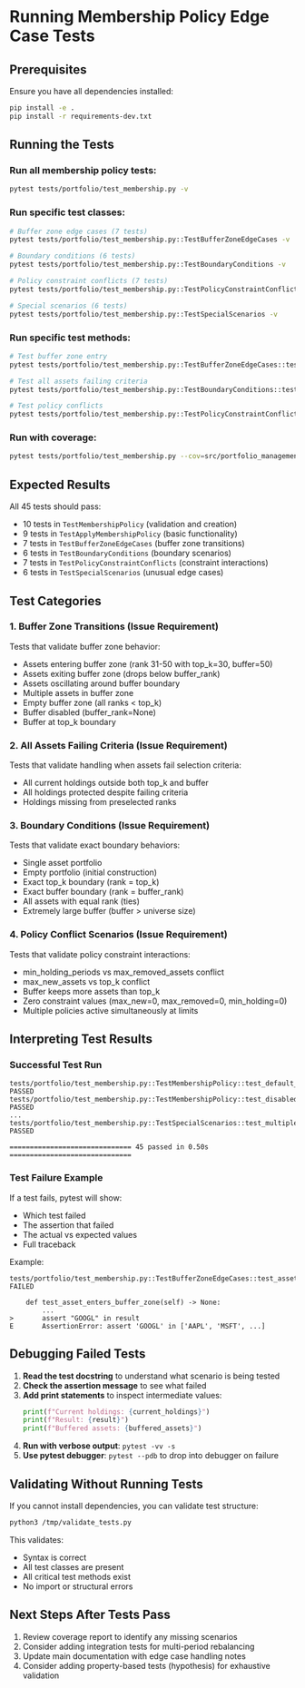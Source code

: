 # Running Membership Policy Edge Case Tests

## Prerequisites

Ensure you have all dependencies installed:

```bash
pip install -e .
pip install -r requirements-dev.txt
```

## Running the Tests

### Run all membership policy tests:

```bash
pytest tests/portfolio/test_membership.py -v
```

### Run specific test classes:

```bash
# Buffer zone edge cases (7 tests)
pytest tests/portfolio/test_membership.py::TestBufferZoneEdgeCases -v

# Boundary conditions (6 tests)
pytest tests/portfolio/test_membership.py::TestBoundaryConditions -v

# Policy constraint conflicts (7 tests)
pytest tests/portfolio/test_membership.py::TestPolicyConstraintConflicts -v

# Special scenarios (6 tests)
pytest tests/portfolio/test_membership.py::TestSpecialScenarios -v
```

### Run specific test methods:

```bash
# Test buffer zone entry
pytest tests/portfolio/test_membership.py::TestBufferZoneEdgeCases::test_asset_enters_buffer_zone -v

# Test all assets failing criteria
pytest tests/portfolio/test_membership.py::TestBoundaryConditions::test_all_current_holdings_fail_criteria -v

# Test policy conflicts
pytest tests/portfolio/test_membership.py::TestPolicyConstraintConflicts::test_min_holding_vs_max_removed_conflict -v
```

### Run with coverage:

```bash
pytest tests/portfolio/test_membership.py --cov=src/portfolio_management/portfolio/membership --cov-report=term-missing
```

## Expected Results

All 45 tests should pass:

- 10 tests in `TestMembershipPolicy` (validation and creation)
- 9 tests in `TestApplyMembershipPolicy` (basic functionality)
- 7 tests in `TestBufferZoneEdgeCases` (buffer zone transitions)
- 6 tests in `TestBoundaryConditions` (boundary scenarios)
- 7 tests in `TestPolicyConstraintConflicts` (constraint interactions)
- 6 tests in `TestSpecialScenarios` (unusual edge cases)

## Test Categories

### 1. Buffer Zone Transitions (Issue Requirement)

Tests that validate buffer zone behavior:

- Assets entering buffer zone (rank 31-50 with top_k=30, buffer=50)
- Assets exiting buffer zone (drops below buffer_rank)
- Assets oscillating around buffer boundary
- Multiple assets in buffer zone
- Empty buffer zone (all ranks \< top_k)
- Buffer disabled (buffer_rank=None)
- Buffer at top_k boundary

### 2. All Assets Failing Criteria (Issue Requirement)

Tests that validate handling when assets fail selection criteria:

- All current holdings outside both top_k and buffer
- All holdings protected despite failing criteria
- Holdings missing from preselected ranks

### 3. Boundary Conditions (Issue Requirement)

Tests that validate exact boundary behaviors:

- Single asset portfolio
- Empty portfolio (initial construction)
- Exact top_k boundary (rank = top_k)
- Exact buffer boundary (rank = buffer_rank)
- All assets with equal rank (ties)
- Extremely large buffer (buffer > universe size)

### 4. Policy Conflict Scenarios (Issue Requirement)

Tests that validate policy constraint interactions:

- min_holding_periods vs max_removed_assets conflict
- max_new_assets vs top_k conflict
- Buffer keeps more assets than top_k
- Zero constraint values (max_new=0, max_removed=0, min_holding=0)
- Multiple policies active simultaneously at limits

## Interpreting Test Results

### Successful Test Run

```
tests/portfolio/test_membership.py::TestMembershipPolicy::test_default_policy PASSED
tests/portfolio/test_membership.py::TestMembershipPolicy::test_disabled_policy PASSED
...
tests/portfolio/test_membership.py::TestSpecialScenarios::test_multiple_policies_all_at_limits PASSED

============================== 45 passed in 0.50s ==============================
```

### Test Failure Example

If a test fails, pytest will show:

- Which test failed
- The assertion that failed
- The actual vs expected values
- Full traceback

Example:

```
tests/portfolio/test_membership.py::TestBufferZoneEdgeCases::test_asset_enters_buffer_zone FAILED

    def test_asset_enters_buffer_zone(self) -> None:
        ...
>       assert "GOOGL" in result
E       AssertionError: assert 'GOOGL' in ['AAPL', 'MSFT', ...]
```

## Debugging Failed Tests

1. **Read the test docstring** to understand what scenario is being tested
1. **Check the assertion message** to see what failed
1. **Add print statements** to inspect intermediate values:
   ```python
   print(f"Current holdings: {current_holdings}")
   print(f"Result: {result}")
   print(f"Buffered assets: {buffered_assets}")
   ```
1. **Run with verbose output**: `pytest -vv -s`
1. **Use pytest debugger**: `pytest --pdb` to drop into debugger on failure

## Validating Without Running Tests

If you cannot install dependencies, you can validate test structure:

```bash
python3 /tmp/validate_tests.py
```

This validates:

- Syntax is correct
- All test classes are present
- All critical test methods exist
- No import or structural errors

## Next Steps After Tests Pass

1. Review coverage report to identify any missing scenarios
1. Consider adding integration tests for multi-period rebalancing
1. Update main documentation with edge case handling notes
1. Consider adding property-based tests (hypothesis) for exhaustive validation
